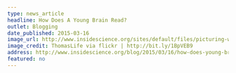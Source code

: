 ```yaml
---
type: news_article
headline: How Does A Young Brain Read?
outlet: Blogging
date_published: 2015-03-16
image_url: http://www.insidescience.org/sites/default/files/picturing-words-top.jpg
image_credit: ThomasLife via flickr | http://bit.ly/1BpVEB9
address: http://www.insidescience.org/blog/2015/03/16/how-does-young-brain-read
featured: no
---
```

